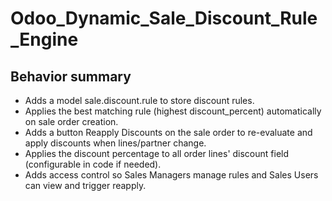 # Odoo_Dynamic_Sale_Discount_Rule_Engine

## Behavior summary

* Adds a model sale.discount.rule to store discount rules.
* Applies the best matching rule (highest discount_percent) automatically on sale order creation.
* Adds a button Reapply Discounts on the sale order to re-evaluate and apply discounts when lines/partner change.
* Applies the discount percentage to all order lines' discount field (configurable in code if needed).
* Adds access control so Sales Managers manage rules and Sales Users can view and trigger reapply.